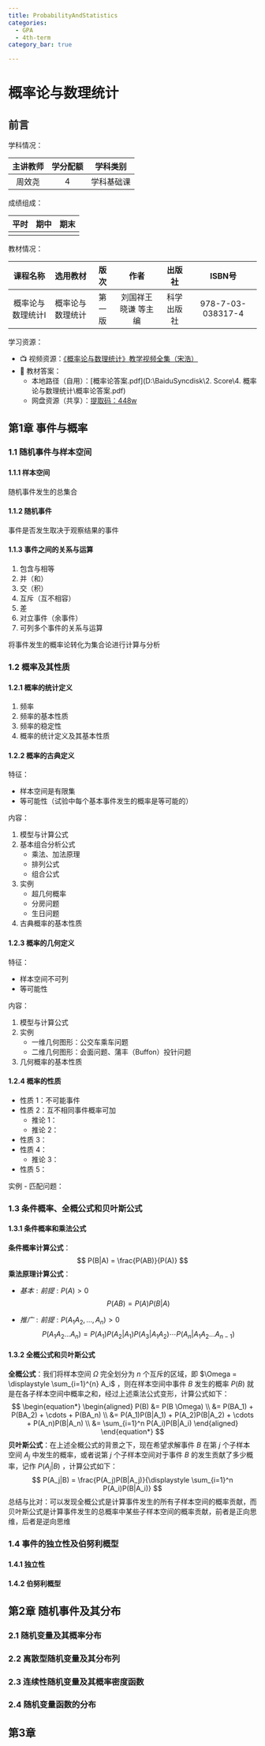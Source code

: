 ```yaml
---
title: ProbabilityAndStatistics
categories:
  - GPA
  - 4th-term
category_bar: true

---
```


# 概率论与数理统计

## 前言

学科情况：

| 主讲教师 | 学分配额 |  学科类别  |
| :------: | :------: | :--------: |
|  周效尧  |    4     | 学科基础课 |

成绩组成：

| 平时 | 期中 | 期末 |
| :--: | :--: | :--: |
|      |      |      |

教材情况：

|     课程名称      |     选用教材     |  版次  |          作者           |   出版社   |      ISBN号       |
| :---------------: | :--------------: | :----: | :---------------------: | :--------: | :---------------: |
| 概率论与数理统计Ⅰ | 概率论与数理统计 | 第一版 | 刘国祥王晓谦     等主编 | 科学出版社 | 978-7-03-038317-4 |

学习资源：

- :tv: 视频资源：[《概率论与数理统计》教学视频全集（宋浩）](https://www.bilibili.com/video/BV1ot411y7mU)
- :book:  教材答案：
    - 本地路径（自用）：[概率论答案.pdf](D:\BaiduSyncdisk\2. Score\4. 概率论与数理统计\概率论答案.pdf)
    - 网盘资源（共享）：[提取码：448w](https://pan.baidu.com/s/1yeC0rxatHaLeNHQaW85Kpw?pwd=448w)

## 第1章 事件与概率

### 1.1 随机事件与样本空间

#### 1.1.1 样本空间

随机事件发生的总集合

#### 1.1.2 随机事件

事件是否发生取决于观察结果的事件

#### 1.1.3 事件之间的关系与运算

1. 包含与相等
2. 并（和）
3. 交（积）
4. 互斥（互不相容）
5. 差
6. 对立事件（余事件）
7. 可列多个事件的关系与运算

将事件发生的概率论转化为集合论进行计算与分析

### 1.2 概率及其性质

#### 1.2.1 概率的统计定义

1. 频率
2. 频率的基本性质
3. 频率的稳定性
4. 概率的统计定义及其基本性质

#### 1.2.2 概率的古典定义

特征：

- 样本空间是有限集
- 等可能性（试验中每个基本事件发生的概率是等可能的）

内容：

1. 模型与计算公式
2. 基本组合分析公式
    - 乘法、加法原理
    - 排列公式
    - 组合公式
3. 实例
    - 超几何概率
    - 分房问题
    - 生日问题
4. 古典概率的基本性质

#### 1.2.3 概率的几何定义

特征：

- 样本空间不可列
- 等可能性

内容：

1. 模型与计算公式
2. 实例
    - 一维几何图形：公交车乘车问题
    - 二维几何图形：会面问题、蒲丰（Buffon）投针问题
3. 几何概率的基本性质

#### 1.2.4 概率的性质

- 性质 1：不可能事件
- 性质 2：互不相同事件概率可加
    - 推论 1：
    - 推论 2：
- 性质 3：
- 性质 4：
    - 推论 3：
- 性质 5：

实例 - 匹配问题：

### 1.3 条件概率、全概公式和贝叶斯公式

#### 1.3.1 条件概率和乘法公式

**条件概率计算公式**：
$$
P(B|A) = \frac{P(AB)}{P(A)}
$$
**乘法原理计算公式**：

- $基本:前提:P(A)>0$
    $$
    P(AB) = P(A)P(B|A)
    $$

- $推广:前提:P(A_1A_2,...,A_n)>0$
    $$
    P(A_1A_2...A_n) = P(A_1)P(A_2|A_1)P(A_3|A_1A_2) \cdots P(A_n|A_1A_2...A_{n-1})
    $$

#### 1.3.2 全概公式和贝叶斯公式

**全概公式**：我们将样本空间 $\Omega$ 完全划分为 $n$ 个互斥的区域，即 $\Omega = \displaystyle \sum_{i=1}^{n} A_i$ ，则在样本空间中事件 $B$ 发生的概率 $P(B)$ 就是在各子样本空间中概率之和，经过上述乘法公式变形，计算公式如下：
$$
\begin{equation*}
\begin{aligned}
    P(B) &= P(B \Omega) \\
    &= P(BA_1) + P(BA_2) + \cdots + P(BA_n) \\
    &= P(A_1)P(B|A_1) + P(A_2)P(B|A_2) + \cdots + P(A_n)P(B|A_n) \\
    &= \sum_{i=1}^n P(A_i)P(B|A_i)
\end{aligned}
\end{equation*}
$$
**贝叶斯公式**：在上述全概公式的背景之下，现在希望求解事件 $B$ 在第 $j$ 个子样本空间 $A_j$ 中发生的概率，或者说第 $j$ 个子样本空间对于事件 $B$ 的发生贡献了多少概率，记作 $P(A_j|B)$ ，计算公式如下：
$$
P(A_j|B) = \frac{P(A_j)P(B|A_j)}{\displaystyle \sum_{i=1}^n P(A_i)P(B|A_i)}
$$
总结与比对：可以发现全概公式是计算事件发生的所有子样本空间的概率贡献，而贝叶斯公式是计算事件发生的总概率中某些子样本空间的概率贡献，前者是正向思维，后者是逆向思维

### 1.4 事件的独立性及伯努利概型

#### 1.4.1 独立性



#### 1.4.2 伯努利概型



## 第2章 随机事件及其分布

### 2.1 随机变量及其概率分布



### 2.2 离散型随机变量及其分布列



### 2.3 连续性随机变量及其概率密度函数



### 2.4 随机变量函数的分布



## 第3章


